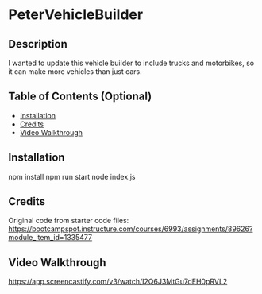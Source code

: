 # PeterVehicleBuilder

## Description

I wanted to update this vehicle builder to include trucks and motorbikes, so it can make more vehicles than just cars.

## Table of Contents (Optional)

- [Installation](#installation)
- [Credits](#credits)
- [Video Walkthrough](#videowalkthrough)

## Installation

npm install
npm run start
node index.js

## Credits

Original code from starter code files: https://bootcampspot.instructure.com/courses/6993/assignments/89626?module_item_id=1335477 

## Video Walkthrough

https://app.screencastify.com/v3/watch/I2Q6J3MtGu7dEH0pRVL2 
